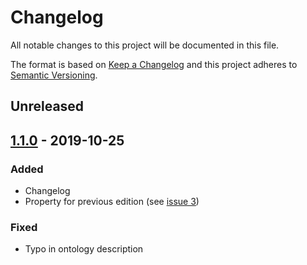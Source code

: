 # Changelog

All notable changes to this project will be documented in this file.

The format is based on [Keep a Changelog](http://keepachangelog.com/en/1.0.0/)
and this project adheres to [Semantic Versioning](http://semver.org/spec/v2.0.0.html).

## Unreleased

## [1.1.0] - 2019-10-25

### Added
- Changelog
- Property for previous edition (see [issue 3](https://github.com/dancehall-battle/ontology/issues/3))

### Fixed
- Typo in ontology description

[1.1.0]: https://github.com/dancehall-battle/ontology/compare/v1.0.0...v1.1.0
